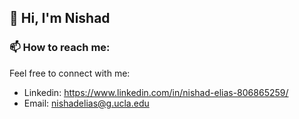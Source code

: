 ## 👋 Hi, I'm Nishad


### 📫 How to reach me:
Feel free to connect with me:
- Linkedin: https://www.linkedin.com/in/nishad-elias-806865259/
- Email: nishadelias@g.ucla.edu
<!--
**nishadelias/nishadelias** is a ✨ _special_ ✨ repository because its `README.md` (this file) appears on your GitHub profile.

Here are some ideas to get you started:

- 🔭 I’m currently working on ...
- 🌱 I’m currently learning ...
- 👯 I’m looking to collaborate on ...
- 🤔 I’m looking for help with ...
- 💬 Ask me about ...
- 📫 How to reach me: ...
- 😄 Pronouns: ...
- ⚡ Fun fact: ...
-->
